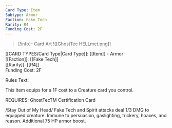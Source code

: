 ```yaml
---
Card Type: Item
Subtype: Armor
Faction: Fake Tech
Rarity: R4
Funding Cost: 2F
---
```

> [!info]- Card Art
> ![[GhostTec HELLmet.png]]

[[CARD TYPES/Card Type|Card Type]]: [[Item]] - Armor  
[[Faction]]: [[Fake Tech]]  
[[Rarity]]: [[R4]]  
Funding Cost: 2F  

Rules Text:  

This Item equips for a 1F cost to a Creature card you control.  

REQUIRES: GhostTecTM Certification Card  

/Stay Out of My Head/ Fake Tech and Spirit attacks deal 1/3 DMG to equipped creature. 
Immune to persuasion, gaslighting, trickery, hoaxes, and reason. 
Additional 75 HP armor boost.  
